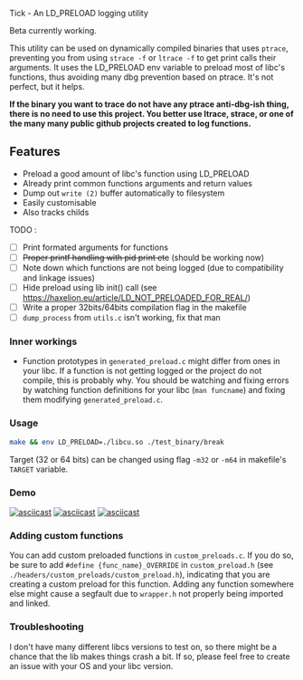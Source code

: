 Tick - An LD_PRELOAD logging utility

Beta currently working.

This utility can be used on dynamically compiled binaries that uses `ptrace`, preventing you from using `strace -f` or `ltrace -f` to get print calls their arguments. It uses the LD_PRELOAD env variable to preload most of libc's functions, thus avoiding many dbg prevention based on ptrace. It's not perfect, but it helps.

**If the binary you want to trace do not have any ptrace anti-dbg-ish thing, there is no need to use this project. You better use ltrace, strace, or one of the many many public github projects created to log functions.**

## Features

 * Preload a good amount of libc's function using LD_PRELOAD
 * Already print common functions arguments and return values
 * Dump out `write (2)` buffer automatically to filesystem
 * Easily customisable
 * Also tracks childs

TODO : 
 - [ ] Print formated arguments for functions
 - [ ] ~~Proper printf handling with pid print etc~~ (should be working now)
 - [ ] Note down which functions are not being logged (due to compatibility and linkage issues)
 - [ ] Hide preload using lib init() call (see https://haxelion.eu/article/LD_NOT_PRELOADED_FOR_REAL/)
 - [ ] Write a proper 32bits/64bits compilation flag in the makefile
 - [ ] `dump_process` from `utils.c` isn't working, fix that man 

### Inner workings

* Function prototypes in `generated_preload.c` might differ from ones in your libc. If a function is not getting logged or the project do not compile, this is probably why. You should be watching and fixing errors by watching function definitions for your libc (`man funcname`) and fixing them modifying `generated_preload.c`.

### Usage

```bash
make && env LD_PRELOAD=./libcu.so ./test_binary/break
```

Target (32 or 64 bits) can be changed using flag `-m32` or `-m64` in makefile's `TARGET` variable.

### Demo

[![asciicast](https://asciinema.org/a/1KeaXypx0OBNLlTpZbvHsHZMK.svg)](https://asciinema.org/a/1KeaXypx0OBNLlTpZbvHsHZMK)
[![asciicast](https://asciinema.org/a/TPZXu3pJvNtQGIPrYYWUZLeBD.svg)](https://asciinema.org/a/TPZXu3pJvNtQGIPrYYWUZLeBD)
[![asciicast](https://asciinema.org/a/vlewnOYfSF4VAfesm1wBWmNoA.svg)](https://asciinema.org/a/vlewnOYfSF4VAfesm1wBWmNoA)
### Adding custom functions

You can add custom preloaded functions in `custom_preloads.c`. If you do so, be sure to add `#define {func_name}_OVERRIDE` in `custom_preload.h` (see `./headers/custom_preloads/custom_preload.h`), indicating that you are creating a custom preload for this function.
Adding any function somewhere else might cause a segfault due to `wrapper.h` not properly being imported and linked.

### Troubleshooting

I don't have many different libcs versions to test on, so there might be a chance that the lib makes things crash a bit. If so, please feel free to create an issue with your OS and your libc version.
